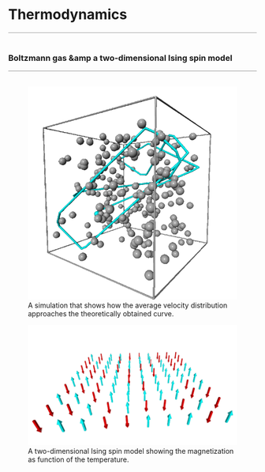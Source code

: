 <a name="thermodynamics"></a>
# Thermodynamics
<div style="border-top: 2px solid #cccccc"><br/></div>

### Boltzmann gas &amp a two-dimensional Ising spin model
<div style="border-top: 1px solid #999999"><br/></div>

<div class="double_image">
<figure class="left_image">
  <a href="https://glowscript.org/#/user/zeger.hendrikse/folder/Thermodynamics/program/Hardspheregas">
    <img alt="Hard sphere gas" src="./images/hard_sphere_gas.png" title="Click to animate"/>
  </a>
  <figcaption>A simulation that shows how the average velocity distribution approaches the theoretically 
  obtained curve.</figcaption>
</figure>
<figure class="right_image">
  <a href="https://glowscript.org/#/user/zeger.hendrikse/folder/Thermodynamics/program/Isingspin">
    <img alt="Ising spin model" src="./images/ising_spin_model.png" title="Click to animate"/>
  </a>
  <figcaption>A two-dimensional Ising spin model showing the magnetization as function of the temperature.
  </figcaption>
</figure>
</div>
<p style="clear: both;"></p>